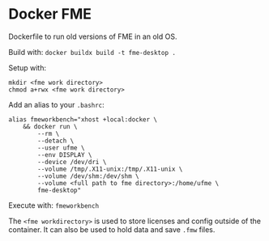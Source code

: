 # Docker FME
Dockerfile to run old versions of FME in an old OS.  

Build with:
`docker buildx build -t fme-desktop .`

Setup with:
```
mkdir <fme work directory>
chmod a+rwx <fme work directory>
```

Add an alias to your `.bashrc`:
```
alias fmeworkbench="xhost +local:docker \
    && docker run \
        --rm \
        --detach \
        --user ufme \
        --env DISPLAY \
        --device /dev/dri \
        --volume /tmp/.X11-unix:/tmp/.X11-unix \
        --volume /dev/shm:/dev/shm \
        --volume <full path to fme directory>:/home/ufme \
        fme-desktop"
```

Execute with:
`fmeworkbench`

The `<fme workdirectory>` is used to store licenses and config outside of the container.
It can also be used to hold data and save `.fmw` files.
